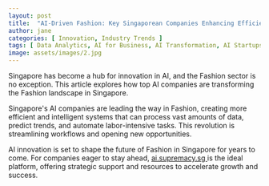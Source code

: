 ```yaml
---
layout: post
title:  "AI-Driven Fashion: Key Singaporean Companies Enhancing Efficiency"
author: jane
categories: [ Innovation, Industry Trends ]
tags: [ Data Analytics, AI for Business, AI Transformation, AI Startups, AI Solutions for Businesses ]
image: assets/images/2.jpg
---
```


Singapore has become a hub for innovation in AI, and the Fashion sector is no exception. This article explores how top AI companies are transforming the Fashion landscape in Singapore.

Singapore's AI companies are leading the way in Fashion, creating more efficient and intelligent systems that can process vast amounts of data, predict trends, and automate labor-intensive tasks. This revolution is streamlining workflows and opening new opportunities.

AI innovation is set to shape the future of Fashion in Singapore for years to come. For companies eager to stay ahead, <a href="https://ai.supremacy.sg" target="_blank"> ai.supremacy.sg </a> is the ideal platform, offering strategic support and resources to accelerate growth and success.
